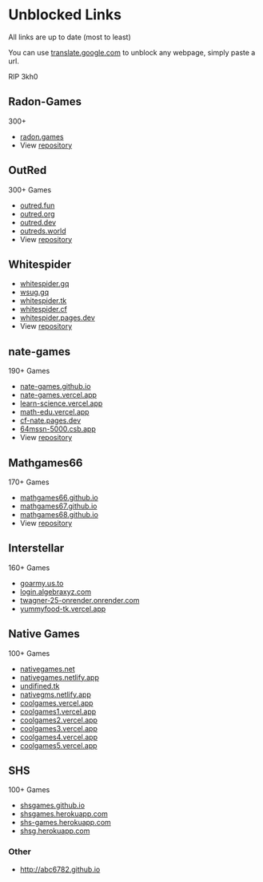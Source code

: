 # Unblocked Links
All links are up to date
(most to least)

You can use [translate.google.com](https://translate.google.com/) to unblock any webpage, simply paste a url.

RIP 3kh0
## Radon-Games
300+
- [radon.games](https://radon.games)
- View [repository](https://github.com/Radon-Games/Radon-Games#deployment)
## OutRed
300+ Games
- [outred.fun](https://outred.fun)
- [outred.org](https://outred.org)
- [outred.dev](https://outred.dev)
- [outreds.world](https://outreds.world/)
- View [repository](https://github.com/OutRed/outredgames#readme)
## Whitespider
- [whitespider.gq](https://whitespider.gq)
- [wsug.gq](https://wsug.gq)
- [whitespider.tk](https://whitespider.tk)
- [whitespider.cf](https://whitespider.cf)
- [whitespider.pages.dev](https://whitespider.pages.dev)
- View [repository](https://github.com/whitespider-dev/whitespider#readme)
## nate-games
190+ Games
- [nate-games.github.io](https://nate-games.github.io)
- [nate-games.vercel.app](https://nate-games.vercel.app)
- [learn-science.vercel.app](https://learn-science.vercel.app)
- [math-edu.vercel.app](https://math-edu.vercel.app)
- [cf-nate.pages.dev](https://cf-nate.pages.dev)
- [64mssn-5000.csb.app](https://64mssn-5000.csb.app)
- View [repository](https://github.com/nate-games/nate-games.github.io#readme)
## Mathgames66
170+ Games
- [mathgames66.github.io](https://mathgames66.github.io)
- [mathgames67.github.io](https://mathgames67.github.io)
- [mathgames68.github.io](https://mathgames68.github.io)
- View [repository](https://github.com/mathgames66/mathgames66.github.io#readme)

## Interstellar
160+ Games
- [goarmy.us.to](https://goarmy.us.to/)
- [login.algebraxyz.com](https://login.algebraxyz.com)
- [twagner-25-onrender.onrender.com](https://twagner-25-onrender.onrender.com/)
- [yummyfood-tk.vercel.app](https://yummyfood-tk.vercel.app/)
## Native Games
100+ Games
- [nativegames.net](https://nativegames.net)
- [nativegames.netlify.app](https://nativegames.netlify.app)
- [undifined.tk](https://www.undifined.tk/)
- [nativegms.netlify.app](https://nativegms.netlify.app/)
- [coolgames.vercel.app](https://coolgames.vercel.app)
- [coolgames1.vercel.app](https://coolgames1.vercel.app)
- [coolgames2.vercel.app](https://coolgames2.vercel.app)
- [coolgames3.vercel.app](https://coolgames3.vercel.app)
- [coolgames4.vercel.app](https://coolgames4.vercel.app)
- [coolgames5.vercel.app](https://coolgames5.vercel.app)

## SHS
100+ Games
- [shsgames.github.io](https://shsgames.github.io)
- [shsgames.herokuapp.com](https://shsgames.herokuapp.com)
- [shs-games.herokuapp.com](https://shs-games.herokuapp.com)
- [shsg.herokuapp.com](https://shsg.herokuapp.com)
### Other
- http://abc6782.github.io
